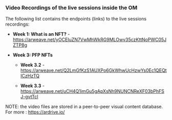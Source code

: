 ### Video Recordings of the live sessions inside the OM

The following list contains the endpoints (links) to the live sessions recordings:

- **Week 1: What is an NFT?** - https://arweave.net/yOCEIuZN7VwMhWkRG9MLOwv35czKttNoPWC05JZTP8g

- **Week 3: PFP NFTs**
    - **Week 3.2** - https://arweave.net/Q2LmGfKzS1AUXPo6GkWhwUcHzwYs0Ec1QEQtICzHzTQ
    
    - **Week 3.3** - https://arweave.net/uCH4Q1imGu5gApXsNh9NUNCNReXF03bPhFSJ-gvtTcI



NOTE: the video files are stored in a peer-to-peer visual content database. For more : https://ardrive.io/ 
